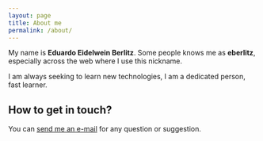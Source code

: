 ```yaml
---
layout: page
title: About me
permalink: /about/
---
```



My name is **Eduardo Eidelwein Berlitz**. Some people knows me as **eberlitz**, especially across the web where I use this nickname.

I am always seeking to learn new technologies, I am a dedicated person, fast learner.


## How to get in touch?


You can [send me an e-mail](mailto:eberlitz@gmail.com) for any question or suggestion.
